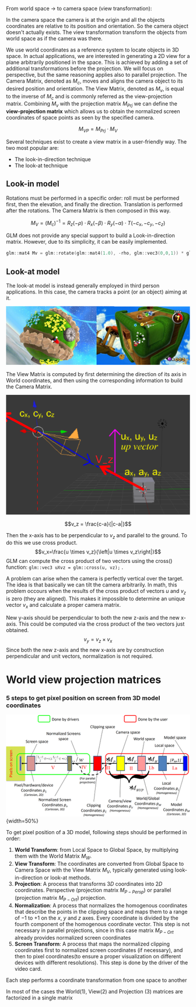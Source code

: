 From world space -> to camera space  (view transformation):

In the camera space the camera is at the origin and all the objects coordinates are relative  to its position and orientation. So the camera object doesn't actually exists. The view transformation transform the objects from world space as if the camera was there. 





We use world coordinates as a reference system to locate objects in 3D space. 
In actual applications, we are interested in generating a 2D view for a plane arbitrarily positioned in the space. This is achieved by adding a set of additional transformations before the projection.
We will focus on perspective, but the same reasoning applies also to parallel projection. 
The Camera Matrix, denoted as $M_c$, moves and aligns the camera object to its desired position and orientation. The View Matrix, denoted as $M_v$, is equal to the inverse of $M_c$ and is commonly referred as the view-projection matrix. 
Combining $M_v$ with the projection matrix $M_{Prj}$ we can define the **view-projection matrix** which allows us to obtain the normalized screen coordinates of space points as seen by the specified camera. 

$$
M_{V P}=M_{P r j} \cdot M_V
$$

Several techniques exist to create a view matrix in a user-friendly way. The two most popular are: 

- The look-in-direction technique
- The look-at technique

## Look-in model 

Rotations must be performed in a specific order: roll must be performed first, then the elevation, and finally the direction. Translation is performed after the rotations. The Camera Matrix is then composed in this way. 

$$
M_V=\left(M_c\right)^{-1}=R_z(-\rho) \cdot R_x(-\beta) \cdot R_y(-\alpha) \cdot T\left(-c_x,-c_y,-c_z\right)
$$

GLM does not provide any special support to build a Look-in-direction matrix. However, due to its simplicity, it can be easily implemented. 

```cpp 
glm::mat4 Mv = glm::rotate(glm::mat4(1.0), -rho, glm::vec3(0,0,1)) * glm::rotate(glm::mat4(1.0), -beta, glm::vec3(1,0,0)) * glm::rotate(glm::mat4(1.0), -alpha, glm::vec3(0,1,0)) * glm::translate(glm::mat4(1.0), glm::vec3(-cx, -cy ,-cz));`
```

## Look-at model 

The look-at model is instead generally employed in third person applications. In this case, the camera tracks a point (or an object) aiming at it. 

![](images/Pasted%20image%2020230325171451.png)

The View Matrix is computed by first determining the direction of its axis in World coordinates, and then using the corresponding information to build the Camera Matrix.

![](images/Pasted%20image%2020230325171736.png)

$$v_z =  \frac{c-a}{|c-a|}$$

Then the x-axis has to be perpendicular to $v_z$ and parallel to the ground. To do this we use cross product. 
$$v_x=\frac{u \times v_z}{\left|u \times v_z\right|}$$
GLM can compute the cross product of two vectors using the cross() function: `glm::vec3 uXvz = glm::cross(u, vz);` . 

A problem can arise when the camera is perfectly vertical over the target. The idea is that basically we can tilt the camera arbitrarily. In math, this problem occours when the results of the cross product of vectors $u$ and $v_z$ is zero (they are aligned). This makes it impossible to determine an unique vector $v_x$ and calculate a proper camera matrix.

New y-axis should be perpendicular to both the new z-axis and the new x-axis. This could be computed via the cross product of the two vectors just obtained.
$$v_y=v_z \times v_x$$
Since both the new z-axis and the new x-axis are by construction perpendicular and unit vectors, normalization is not required.


# World view projection matrices 


### 5 steps to get pixel position on screen from 3D model coordinates

![](images/Pasted%20image%2020230326185952.png){width=50%}


To get pixel position of a 3D model, following steps should be performed in order:

1. **World Transform**: from Local Space to Global Space, by multiplying them with the World Matrix $M_W$.
2. **View Transform**: The coordinates are converted from Global Space to Camera Space with the View Matrix $M_V$, typically generated using look-in-direction or look-at methods.
3. **Projection**: A process that transforms $3D$ coordinates into $2D$ coordinates. Perspective (projection matrix $M_{P-Persp}$)  or parallel (projection matrix $M_{P-Ort}$) projection.
4. **Normalization**: A process that normalizes the homogenous coordinates that describe the points in the clipping space and maps them to a range of $-1$ to $+1$ on the $x$, $y$ and $z$ axes.  Every coordinate is divided by the fourth component of the homogenous coordinate vector. This step is not necessary in parallel projections, since in this case matrix $M_{P-Ort}$ already provides normalized screen coordinates
5. **Screen Transform**: A process that maps the normalized  clipping coordinates first to normalized screen coordinates (if necessary), and then to pixel coordinates(to ensure a proper visualization on different devices with different resolutions). This step is done by the driver of the video card.

Each step performs a coordinate transformation from one space to another

In most of the cases the World(1), View(2) and Projection (3) matrices are factorized in a single matrix



